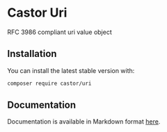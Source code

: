 Castor Uri
==========

RFC 3986 compliant uri value object

## Installation

You can install the latest stable version with:

```bash
composer require castor/uri
```

## Documentation

Documentation is available in Markdown format [here](docs/00-intro.md).